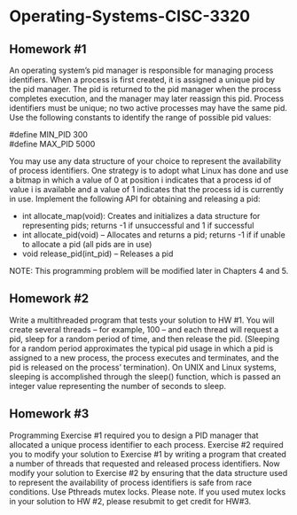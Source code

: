 # Operating-Systems-CISC-3320

## Homework #1

An operating system’s pid manager is responsible for managing process identifiers. When a process is first created, it is assigned a unique pid by the pid manager. The pid is returned to the pid manager when the process completes execution, and the manager may later reassign this pid. Process identifiers must be unique; no two active processes may have the same pid.
Use the following constants to identify the range of possible pid values:

#define MIN_PID 300  
#define MAX_PID 5000

You may use any data structure of your choice to represent the availability of process identifiers. One strategy is to adopt what Linux has done and use a bitmap in which a value of 0 at position i indicates that a process id of value i is available and a value of 1 indicates that the process id is currently in use.
Implement the following API for obtaining and releasing a pid:

- int allocate_map(void): Creates and initializes a data structure for representing pids; returns -1 if unsuccessful and 1 if successful
- int allocate_pid(void) – Allocates and returns a pid; returns -1 if if unable to allocate a pid (all pids are in use)
- void release_pid(int_pid) – Releases a pid

NOTE: This programming problem will be modified later in Chapters 4 and 5.

## Homework #2

Write a multithreaded program that tests your solution to HW #1. You will create several threads – for example, 100 – and each thread will request a pid, sleep for a random period of time, and then release the pid. (Sleeping for a random period approximates the typical pid usage in which a pid is assigned to a new process, the process executes and terminates, and the pid is released on the process’ termination).
On UNIX and Linux systems, sleeping is accomplished through the sleep() function, which is passed an integer value representing the number of seconds to sleep.

## Homework #3

Programming Exercise #1 required you to design a PID manager that allocated a unique process identifier to each process. Exercise #2 required you to modify your solution to Exercise #1 by writing a program that created a number of threads that requested and released process identifiers. Now modify your solution to Exercise #2 by ensuring that the data structure used to represent the availability of process identifiers is safe from race conditions. Use Pthreads mutex locks.
Please note. If you used mutex locks in your solution to HW #2, please resubmit to get credit for HW#3.
